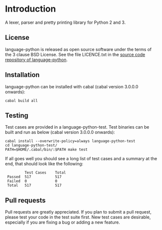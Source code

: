 Introduction
============

A lexer, parser and pretty printing library for Python 2 and 3.

License
-------

language-python is released as open source software under the terms of the 3 clause BSD License. See the file LICENCE.txt in the [source code repository of language-python](https://github.com/bjpop/language-python).

Installation
------------

language-python can be installed with cabal (cabal version 3.0.0.0 onwards):

```
cabal build all
```

Testing
-------

Test cases are provided in a language-python-test. Test binaries can be built and run as below (cabal version 3.0.0.0 onwards):

```
cabal install --overwrite-policy=always language-python-test
cd language-python-test/
PATH=$HOME/.cabal/bin/:$PATH make test
```

If all goes well you should see a long list of test cases and a summary at the end, that should look like the following:
```
         Test Cases    Total        
 Passed  517           517          
 Failed  0             0            
 Total   517           517       
```

Pull requests
-------------

Pull requests are greatly appreciated. If you plan to submit a pull request, please test your code in the test suite first. New test cases are desirable, especially if you are fixing a bug or adding a new feature.
